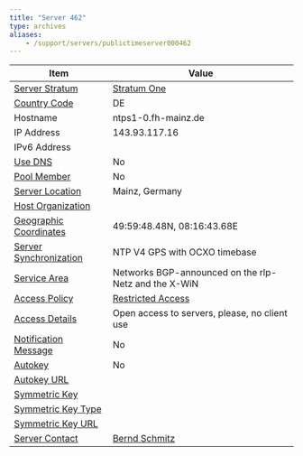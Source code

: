 ```yaml
---
title: "Server 462"
type: archives
aliases:
    - /support/servers/publictimeserver000462
---
```


| Item | Value |
| ----- | ----- |
| [Server Stratum](/support/servers/serverstratum) | [Stratum One](/support/servers/stratumonetimeservers) |
| [Country Code](/support/servers/countrycode) | DE |
| Hostname |  ntps1-0.fh-mainz.de |
| IP Address |  143.93.117.16 |
| IPv6 Address | |
| [Use DNS](/support/servers/usedns) | No |
| [Pool Member](/support/servers/poolmember) | No |
| [Server Location](/support/servers/serverlocation) |  Mainz, Germany |
| [Host Organization](/support/servers/hostorganization) | |
| [ Geographic Coordinates](/support/servers/geographiccoordinates) |  49:59:48.48N, 08:16:43.68E |
| [Server Synchronization](/support/servers/serversynchronization) |  NTP V4 GPS with OCXO timebase |
| [Service Area](/support/servers/servicearea) |  Networks BGP-announced on the rlp-Netz and the X-WiN |
| [Access Policy](/support/servers/accesspolicy) | [Restricted Access](/support/servers/restrictedaccess) |
| [Access Details](/support/servers/accessdetails) |  Open access to servers, please, no client use |
| [Notification Message](/support/servers/notificationmessage) | No |
| [Autokey](/support/servers/autokey) | No |
| [Autokey URL](/support/servers/autokeyurl) | |
| [Symmetric Key](/support/servers/symmetrickey) |  |
| [Symmetric Key Type](/support/servers/symmetrickeytype) | |
| [Symmetric Key URL](/support/servers/symmetrickeyurl) | |
| [Server Contact](/support/servers/servercontact) | [Bernd Schmitz](mailto:timekeeper@fh-mainz.de) |